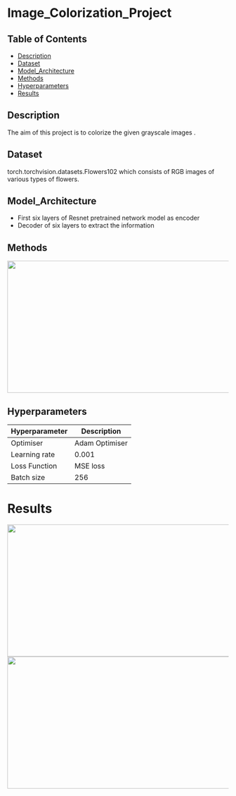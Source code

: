  # Image_Colorization_Project
 ## Table of Contents
* [Description](#Description "Goto Description")
* [Dataset](#Autoencoder "Goto Autoencoder ")
* [Model_Architecture](#Model_Archtecture "Goto Model Architecture")
* [Methods](#Methods "Goto Methods")
* [Hyperparameters](#Hyperparameters "Goto Hyperparameters")
* [Results](#Results "Goto Results")
## Description
 The aim of this project is to colorize the given grayscale images .
## Dataset
 torch.torchvision.datasets.Flowers102 which consists of RGB images of various types of flowers.
## Model_Architecture
* First six layers of Resnet pretrained network model as encoder
* Decoder of six layers to extract the information
## Methods
<img src="https://user-images.githubusercontent.com/105559761/201329358-8c388c61-ca1c-4d66-8c44-4d04f07723e1.png"  width="600" height="300">

## Hyperparameters
|Hyperparameter |Description|
|-----|--------|
| Optimiser|Adam Optimiser      |
|Learning rate  | 0.001      |
| Loss Function | MSE loss |
| Batch size | 256 |

# Results
<img src="https://user-images.githubusercontent.com/105559761/201330406-2c4b1c5c-d8e8-4fcc-b445-00d5ff3d2e3c.png" width="600" height="300">

<img src="https://user-images.githubusercontent.com/105559761/201337413-15cbb2e1-7d6b-4f63-9292-5e797bb35a9f.png" width="600" height="300" >                                                                                                                                        

                                                                                                                                          
